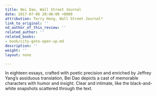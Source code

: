 ```yaml
---
title: Bei Dao, Wall Street Journal
date: 2017-07-06 20:48:00 +0000
attribution: Terry Hong, Wall Street Journal*
link_to_original: ''
nd_author_of_this_review: ''
related_author: ''
related_books:
- book/city-gate-open-up.md
description: ''
weight: ''
layout: none

---
```

In eighteen essays, crafted with poetic precision and enriched by Jeffrey Yang’s assiduous translation, Bei Dao depicts a cast of memorable characters with humor and insight. Clear and intimate, like the black-and-white snapshots scattered through the text.
